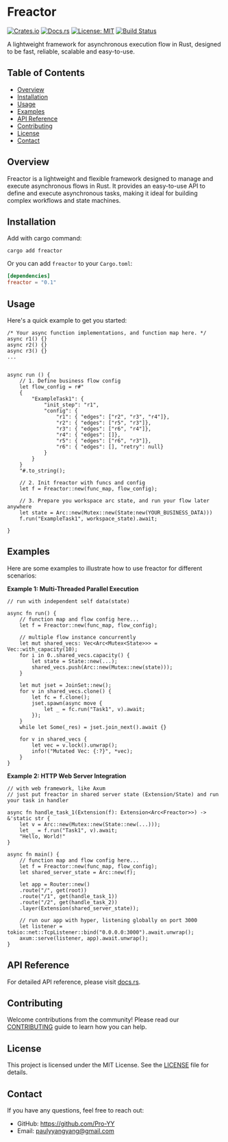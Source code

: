 # Freactor

[![Crates.io](https://img.shields.io/crates/v/freactor?logo=rust)](https://crates.io/crates/freactor)
[![Docs.rs](https://img.shields.io/badge/docs.rs-docs-blue?logo=docs.rs)](https://docs.rs/freactor/latest/freactor/)
[![License: MIT](https://img.shields.io/badge/License-MIT-yellow.svg)](https://opensource.org/licenses/MIT)
[![Build Status](https://github.com/Pro-YY/freactor-rs/actions/workflows/ci.yml/badge.svg)](https://github.com/Pro-YY/freactor-rs/actions/workflows/ci.yml)

A lightweight framework for asynchronous execution flow in Rust, designed to be fast, reliable, scalable and easy-to-use.


## Table of Contents

- [Overview](#overview)
- [Installation](#installation)
- [Usage](#usage)
- [Examples](#examples)
- [API Reference](#api-reference)
- [Contributing](#contributing)
- [License](#license)
- [Contact](#contact)

## Overview

Freactor is a lightweight and flexible framework designed to manage and execute asynchronous flows in Rust. It provides an easy-to-use API to define and execute asynchronous tasks, making it ideal for building complex workflows and state machines.

## Installation

Add with cargo command:
```
cargo add freactor
```

Or you can add `freactor` to your `Cargo.toml`:
```toml
[dependencies]
freactor = "0.1"
```

## Usage

Here's a quick example to get you started:
```
/* Your async function implementations, and function map here. */
async r1() {}
async r2() {}
async r3() {}
...


async run () {
    // 1. Define business flow config
    let flow_config = r#"
    {
        "ExampleTask1": {
            "init_step": "r1",
            "config": {
                "r1": { "edges": ["r2", "r3", "r4"]},
                "r2": { "edges": ["r5", "r3"]},
                "r3": { "edges": ["r6", "r4"]},
                "r4": { "edges": []},
                "r5": { "edges": ["r6", "r3"]},
                "r6": { "edges": [], "retry": null}
            }
        }
    }
    "#.to_string();

    // 2. Init freactor with funcs and config
    let f = Freactor::new(func_map, flow_config);

    // 3. Prepare you workspace arc state, and run your flow later anywhere
    let state = Arc::new(Mutex::new(State:new(YOUR_BUSINESS_DATA)))
    f.run("ExampleTask1", workspace_state).await;

}
```

## Examples

Here are some examples to illustrate how to use freactor for different scenarios:

**Example 1: Multi-Threaded Parallel Execution**
```
// run with independent self data(state)

async fn run() {
    // function map and flow config here...
    let f = Freactor::new(func_map, flow_config);

    // multiple flow instance concurrently
    let mut shared_vecs: Vec<Arc<Mutex<State>>> = Vec::with_capacity(10);
    for i in 0..shared_vecs.capacity() {
        let state = State::new(...);
        shared_vecs.push(Arc::new(Mutex::new(state)));
    }

    let mut jset = JoinSet::new();
    for v in shared_vecs.clone() {
        let fc = f.clone();
        jset.spawn(async move {
            let _ = fc.run("Task1", v).await;
        });
    }
    while let Some(_res) = jset.join_next().await {}

    for v in shared_vecs {
        let vec = v.lock().unwrap();
        info!("Mutated Vec: {:?}", *vec);
    }
}
```

**Example 2: HTTP Web Server Integration**
```
// with web framework, like Axum
// just put freactor in shared server state (Extension/State) and run your task in handler

async fn handle_task_1(Extension(f): Extension<Arc<Freactor>>) -> &'static str {
    let v = Arc::new(Mutex::new(State::new(...)));
    let _ = f.run("Task1", v).await;
    "Hello, World!"
}

async fn main() {
    // function map and flow config here...
    let f = Freactor::new(func_map, flow_config);
    let shared_server_state = Arc::new(f);

    let app = Router::new()
    .route("/", get(root))
    .route("/1", get(handle_task_1))
    .route("/2", get(handle_task_2))
    .layer(Extension(shared_server_state));

    // run our app with hyper, listening globally on port 3000
    let listener = tokio::net::TcpListener::bind("0.0.0.0:3000").await.unwrap();
    axum::serve(listener, app).await.unwrap();
}
```


## API Reference

For detailed API reference, please visit [docs.rs](https://docs.rs/freactor/latest/freactor/).

## Contributing

Welcome contributions from the community! Please read our [CONTRIBUTING](CONTRIBUTING.md) guide to learn how you can help.

## License

This project is licensed under the MIT License. See the [LICENSE](LICENSE) file for details.

## Contact

If you have any questions, feel free to reach out:

- GitHub: https://github.com/Pro-YY
- Email: paulyyangyang@gmail.com
